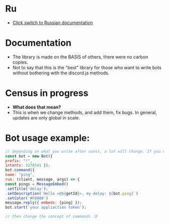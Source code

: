 # Ru
- [Click switch to Russian documentation](https://github.com/albaniaProducties/offucical_docs/blob/main/ru/ru.md)
# Documentation
- The library is made on the BASIS of others, there were no carbon copies.
- Not to say that this is the "best" library for those who want to write bots without bothering with the discord.js methods.
# Census in progress
- **What does that mean?**
- This is when we change methods, and add them, fix bugs. In general, updates are only global in scale.
# Bot usage example:
```js const { Bot, MessageEmbed } = require('are-disocrd');
// depending on what you write after const, a lot will change. If you change bot to client, botik or generally "bsbebeheueueudjdjd_bdbdbdbd" you will have to change this wherever the bot is used.
const bot = new Bot({
prefix: "!",
intents: 3276541 });
bot.command({
name: "ping",
run: (client, message, args) => {
const pings = MessageEmbed()
.setTitle('delay');
.setDescription(`Hello <@${getId}>, my delay: ${bot.ping}`)
.setColor('#F0000')
message.reply({ embeds: [ping] });
bot.start('your appliaction token');

// then change the concept of commands :D
```
